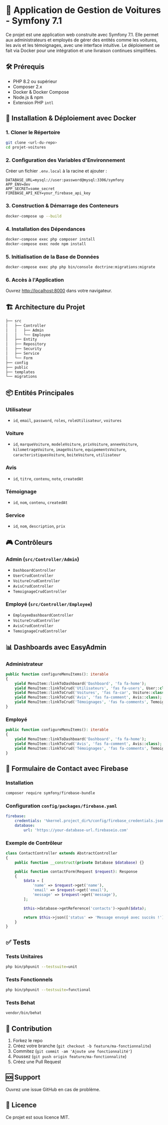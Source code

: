 
# 🚗 Application de Gestion de Voitures - Symfony 7.1

Ce projet est une application web construite avec Symfony 7.1. Elle permet aux administrateurs et employés de gérer des entités comme les voitures, les avis et les témoignages, avec une interface intuitive. Le déploiement se fait via Docker pour une intégration et une livraison continues simplifiées.

## 🛠️ Prérequis

- PHP 8.2 ou supérieur
- Composer 2.x
- Docker & Docker Compose
- Node.js & npm
- Extension PHP `intl`

## 🚀 Installation & Déploiement avec Docker

### 1. Cloner le Répertoire

```bash
git clone <url-du-repo>
cd projet-voitures
```

### 2. Configuration des Variables d'Environnement

Créer un fichier `.env.local` à la racine et ajouter :

```env
DATABASE_URL=mysql://user:password@mysql:3306/symfony
APP_ENV=dev
APP_SECRET=some_secret
FIREBASE_API_KEY=your_firebase_api_key
```

### 3. Construction & Démarrage des Conteneurs

```bash
docker-compose up --build
```

### 4. Installation des Dépendances

```bash
docker-compose exec php composer install
docker-compose exec node npm install
```

### 5. Initialisation de la Base de Données

```bash
docker-compose exec php php bin/console doctrine:migrations:migrate
```

### 6. Accès à l'Application

Ouvrez [http://localhost:8000](http://localhost:8000) dans votre navigateur.

## 🏗️ Architecture du Projet

```txt
├── src
│   ├── Controller
│   │   ├── Admin
│   │   └── Employee
│   ├── Entity
│   ├── Repository
│   ├── Security
│   ├── Service
│   └── Form
├── config
├── public
├── templates
└── migrations
```

## 📦 Entités Principales

### Utilisateur

- `id`, `email`, `password`, `roles`, `roleUtilisateur`, `voitures`

### Voiture

- `id`, `marqueVoiture`, `modeleVoiture`, `prixVoiture`, `anneeVoiture`, `kilometrageVoiture`, `imageVoiture`, `equipementsVoiture`, `caracteristiquesVoiture`, `boiteVoiture`, `utilisateur`

### Avis

- `id`, `titre`, `contenu`, `note`, `createdAt`

### Témoignage

- `id`, `nom`, `contenu`, `createdAt`

### Service

- `id`, `nom`, `description`, `prix`

## 🎮 Contrôleurs

### Admin (`src/Controller/Admin`)

- `DashboardController`
- `UserCrudController`
- `VoitureCrudController`
- `AvisCrudController`
- `TemoignageCrudController`

### Employé (`src/Controller/Employee`)

- `EmployeeDashboardController`
- `VoitureCrudController`
- `AvisCrudController`
- `TemoignageCrudController`

## 📊 Dashboards avec EasyAdmin

### Administrateur

```php
public function configureMenuItems(): iterable
{
    yield MenuItem::linkToDashboard('Dashboard', 'fa fa-home');
    yield MenuItem::linkToCrud('Utilisateurs', 'fas fa-users', User::class);
    yield MenuItem::linkToCrud('Voitures', 'fas fa-car', Voiture::class);
    yield MenuItem::linkToCrud('Avis', 'fas fa-comment', Avis::class);
    yield MenuItem::linkToCrud('Témoignages', 'fas fa-comments', Temoignage::class);
}
```

### Employé

```php
public function configureMenuItems(): iterable
{
    yield MenuItem::linkToDashboard('Dashboard', 'fa fa-home');
    yield MenuItem::linkToCrud('Avis', 'fas fa-comment', Avis::class);
    yield MenuItem::linkToCrud('Témoignages', 'fas fa-comments', Temoignage::class);
}
```

## 📩 Formulaire de Contact avec Firebase

### Installation

```bash
composer require symfony/firebase-bundle
```

### Configuration `config/packages/firebase.yaml`

```yaml
firebase:
    credentials: '%kernel.project_dir%/config/firebase_credentials.json'
    database:
        url: 'https://your-database-url.firebaseio.com'
```

### Exemple de Contrôleur

```php
class ContactController extends AbstractController
{
    public function __construct(private Database $database) {}

    public function contactForm(Request $request): Response
    {
        $data = [
            'name' => $request->get('name'),
            'email' => $request->get('email'),
            'message' => $request->get('message'),
        ];

        $this->database->getReference('contacts')->push($data);

        return $this->json(['status' => 'Message envoyé avec succès !']);
    }
}
```

## ✅ Tests

### Tests Unitaires

```bash
php bin/phpunit --testsuite=unit
```

### Tests Fonctionnels

```bash
php bin/phpunit --testsuite=functional
```

### Tests Behat

```bash
vendor/bin/behat
```

## 🤝 Contribution

1. Forkez le repo
2. Créez votre branche (`git checkout -b feature/ma-fonctionnalite`)
3. Commitez (`git commit -am 'Ajoute une fonctionnalité'`)
4. Poussez (`git push origin feature/ma-fonctionnalite`)
5. Créez une Pull Request

## 🆘 Support

Ouvrez une issue GitHub en cas de problème.

## 📄 Licence

Ce projet est sous licence MIT.
